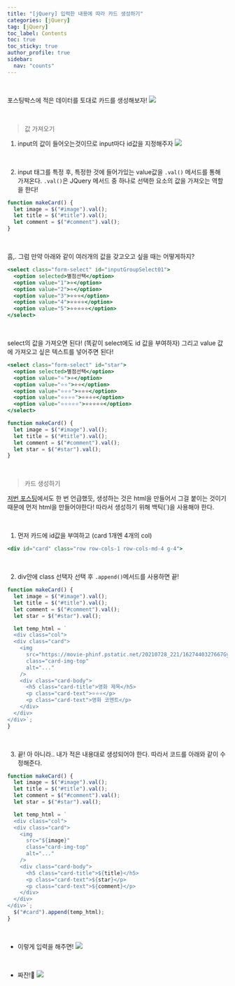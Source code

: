 ```yaml
---
title: "[jQuery] 입력한 내용에 따라 카드 생성하기"
categories: [jQuery]
tag: [jQuery]
toc_label: Contents
toc: true
toc_sticky: true
author_profile: true
sidebar:
  nav: "counts"
---
```


<br>

포스팅박스에 적은 데이터를 토대로 카드를 생성해보자!
![](https://velog.velcdn.com/images/sieunpark/post/b2376100-6845-4c83-816b-bb787e7ff683/image.png)

<br>

> 값 가져오기

1.  input의 값이 들어오는것이므로 input마다 id값을 지정해주자
    ![](https://velog.velcdn.com/images/sieunpark/post/3602f194-554a-425b-87a1-f9b7760f1b8c/image.png)

<br>

2. input 태그를 특정 후, 특정한 것에 들어가있는 value값을 `.val()` 메서드를 통해 가져온다.
   `.val()`은 JQuery 메서드 중 하나로 선택한 요소의 값을 가져오는 역할을 한다!

```jsx
function makeCard() {
  let image = $("#image").val();
  let title = $("#title").val();
  let comment = $("#comment").val();
}
```

<br>

흠,. 그럼 만약 아래와 같이 여러개의 값을 갖고오고 싶을 때는 어떻게하지?

```jsx
<select class="form-select" id="inputGroupSelect01">
  <option selected>별점선택</option>
  <option value="1">⭐</option>
  <option value="2">⭐</option>
  <option value="3">⭐⭐⭐</option>
  <option value="4">⭐⭐⭐⭐</option>
  <option value="5">⭐⭐⭐⭐⭐</option>
</select>
```

<br>

select의 값을 가져오면 된다! (똑같이 select에도 id 값을 부여하자)
그리고 value 값에 가져오고 싶은 텍스트를 넣어주면 된다!

```jsx
<select class="form-select" id="star">
  <option selected>별점선택</option>
  <option value="⭐">⭐</option>
  <option value="⭐⭐">⭐⭐</option>
  <option value="⭐⭐⭐">⭐⭐⭐</option>
  <option value="⭐⭐⭐⭐">⭐⭐⭐⭐</option>
  <option value="⭐⭐⭐⭐⭐">⭐⭐⭐⭐⭐</option>
</select>
```

```jsx
function makeCard() {
  let image = $("#image").val();
  let title = $("#title").val();
  let comment = $("#comment").val();
  let star = $("#star").val();
}
```

<br>

> 카드 생성하기

[저번 포스팅](https://velog.io/@sieunpark/jQuery-%EC%97%B0%EC%8A%B5%ED%95%98%EA%B8%B0)에서도 한 번 언급했듯, 생성하는 것은 html을 만들어서 그걸 붙이는 것이기 때문에 먼저 html을 만들어야한다!
따라서 생성하기 위해 백틱(`)을 사용해야 한다.

<br>

1. 먼저 카드에 id값을 부여하고 (card 1개엔 4개의 col)

```jsx
<div id="card" class="row row-cols-1 row-cols-md-4 g-4">
```

<br>

2. div안에 class 선택자 선택 후 `.append()`메서드를 사용하면 끝!

```jsx
function makeCard() {
  let image = $("#image").val();
  let title = $("#title").val();
  let comment = $("#comment").val();
  let star = $("#star").val();

  let temp_html = `
  <div class="col">
  <div class="card">
    <img
      src="https://movie-phinf.pstatic.net/20210728_221/1627440327667GyoYj_JPEG/movie_image.jpg"
      class="card-img-top"
      alt="..."
    />
    <div class="card-body">
      <h5 class="card-title">영화 제목</h5>
      <p class="card-text">⭐⭐⭐</p>
      <p class="card-text">영화 코멘트</p>
    </div>
  </div>
</div>`;
}
```

<br>

3. 끝! 아 아니라.. 내가 적은 내용대로 생성되어야 한다.
   따라서 코드를 아래와 같이 수정해준다.

```jsx
function makeCard() {
  let image = $("#image").val();
  let title = $("#title").val();
  let comment = $("#comment").val();
  let star = $("#star").val();

  let temp_html = `
  <div class="col">
  <div class="card">
    <img
      src="${image}"
      class="card-img-top"
      alt="..."
    />
    <div class="card-body">
      <h5 class="card-title">${title}</h5>
      <p class="card-text">${star}</p>
      <p class="card-text">${comment}</p>
    </div>
  </div>
</div>`;
  $("#card").append(temp_html);
}
```

<br>

- 이렇게 입력을 해주면!
  ![](https://velog.velcdn.com/images/sieunpark/post/5f34b953-c7ad-4669-a1a3-3d16e62f844c/image.png)

<br>

- 짜잔!🎇
  ![](https://velog.velcdn.com/images/sieunpark/post/28b201d4-7776-41ee-9678-ecb5fbeb2349/image.png)
